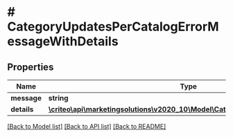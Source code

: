 # # CategoryUpdatesPerCatalogErrorMessageWithDetails

## Properties

Name | Type | Description | Notes
------------ | ------------- | ------------- | -------------
**message** | **string** |  | [optional]
**details** | [**\criteo\api\marketingsolutions\v2020_10\Model\CategoryUpdatesPerCatalogError**](CategoryUpdatesPerCatalogError.md) |  | [optional]

[[Back to Model list]](../../README.md#models) [[Back to API list]](../../README.md#endpoints) [[Back to README]](../../README.md)
